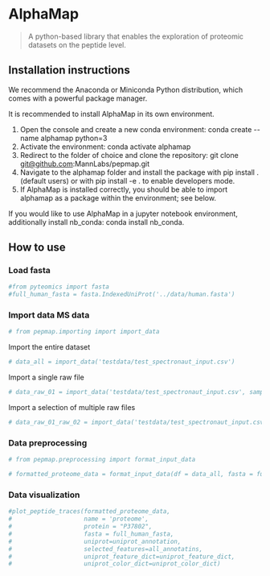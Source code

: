 # AlphaMap
> A python-based library that enables the exploration of proteomic datasets on the peptide level. 


## Installation instructions

We recommend the Anaconda or Miniconda Python distribution, which comes with a powerful package manager. 

It is recommended to install AlphaMap in its own environment.

1. Open the console and create a new conda environment: conda create --name alphamap python=3
2. Activate the environment: conda activate alphamap
3. Redirect to the folder of choice and clone the repository: git clone git@github.com:MannLabs/pepmap.git
4. Navigate to the alphamap folder and install the package with pip install . (default users) or with pip install -e . to enable developers mode.
5. If AlphaMap is installed correctly, you should be able to import alphamap as a package within the environment; see below.

If you would like to use AlphaMap in a jupyter notebook environment, additionally install nb_conda: conda install nb_conda.

## How to use

### Load fasta 

```python
#from pyteomics import fasta
#full_human_fasta = fasta.IndexedUniProt('../data/human.fasta')
```

### Import data MS data

```python
# from pepmap.importing import import_data
```

Import the entire dataset

```python
# data_all = import_data('testdata/test_spectronaut_input.csv')
```

Import a single raw file

```python
# data_raw_01 = import_data('testdata/test_spectronaut_input.csv', sample="raw_01")
```

Import a selection of multiple raw files

```python
# data_raw_01_raw_02 = import_data('testdata/test_spectronaut_input.csv', sample=["raw_01", "raw_02"])
```

### Data preprocessing

```python
# from pepmap.preprocessing import format_input_data
```

```python
# formatted_proteome_data = format_input_data(df = data_all, fasta = full_human_fasta)
```

### Data visualization

```python
#plot_peptide_traces(formatted_proteome_data,
#                    name = 'proteome',
#                    protein = "P37802",
#                    fasta = full_human_fasta,
#                    uniprot=uniprot_annotation,
#                    selected_features=all_annotatins,
#                    uniprot_feature_dict=uniprot_feature_dict, 
#                    uniprot_color_dict=uniprot_color_dict)
```

